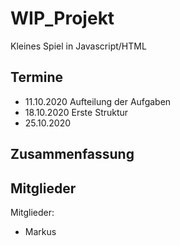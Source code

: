 # WIP_Projekt
Kleines Spiel in Javascript/HTML 

## Termine
- 11.10.2020 Aufteilung der Aufgaben
- 18.10.2020 Erste Struktur 
- 25.10.2020


## Zusammenfassung


## Mitglieder
Mitglieder: 
- Markus 